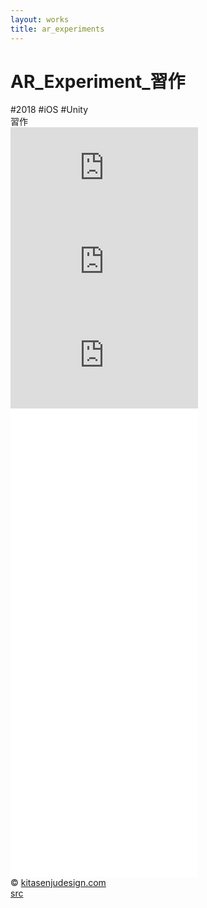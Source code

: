 ```yaml
---
layout: works
title: ar_experiments
---
```


# AR_Experiment_習作

<div class="tags">#2018 #iOS #Unity</div>

<div class="description">習作
</div>

<div class="videoB">
<iframe  src="https://www.youtube.com/embed/UWBzqYGH4T4?si=r-OwT2vcLnRzMbse" title="YouTube video player" frameborder="0" allow="accelerometer; autoplay; clipboard-write; encrypted-media; gyroscope; picture-in-picture; web-share" referrerpolicy="strict-origin-when-cross-origin" allowfullscreen></iframe>
</div>

<div class="videoB">
<iframe src="https://www.youtube.com/embed/X7-xd3Csz3g?si=9CLGAjE5dfxhLWoE" title="YouTube video player" frameborder="0" allow="accelerometer; autoplay; clipboard-write; encrypted-media; gyroscope; picture-in-picture; web-share" referrerpolicy="strict-origin-when-cross-origin" allowfullscreen></iframe>
</div>

<div class="videoB">
<iframe src="https://www.youtube.com/embed/-W8hKtByxEw?si=gz9b-mtOBTm13TZX" title="YouTube video player" frameborder="0" allow="accelerometer; autoplay; clipboard-write; encrypted-media; gyroscope; picture-in-picture; web-share" referrerpolicy="strict-origin-when-cross-origin" allowfullscreen></iframe>
</div>

<div class="videoB">
<iframe src="//player.vimeo.com/video/656400594" frameborder="0" webkitAllowFullScreen mozallowfullscreen allowFullScreen></iframe>
</div>

<div class="videoB">
<iframe src="//player.vimeo.com/video/424772594" frameborder="0" webkitAllowFullScreen mozallowfullscreen allowFullScreen></iframe>
</div>

<div class="videoB">
<iframe src="//player.vimeo.com/video/428812958" frameborder="0" webkitAllowFullScreen mozallowfullscreen allowFullScreen></iframe>
</div>

<div class="videoB">
<iframe src="//player.vimeo.com/video/417054807" frameborder="0" webkitAllowFullScreen mozallowfullscreen allowFullScreen></iframe>
</div>

<div class="videoB">
<iframe src="//player.vimeo.com/video/656872247" frameborder="0" webkitAllowFullScreen mozallowfullscreen allowFullScreen></iframe>
</div>





<div class="footer">
  &copy; <a href="https://kitasenjudesign.com">kitasenjudesign.com</a><br/>
  <a href="https://github.com/kitasenjudesign/kitasenjudesign.github.io/tree/master/ar">src</a>
</div>
